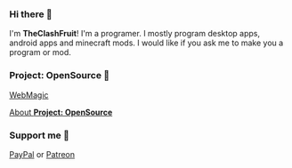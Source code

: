 ### Hi there 👋

I'm **TheClashFruit**! I'm a programer. I mostly program desktop apps, android apps and minecraft mods. I would like if you ask me to make you a program or mod.

### Project: OpenSource 🎨

[WebMagic](https://github.com/TheClashFruit/WebMagic)

[About **Project: OpenSource**](https://www.theclashfruit.xyz/pos.php?s=github)

### Support me 🎈

[PayPal](https://paypal.me/TheClashFruit) or [Patreon](https://patreon.com/TheClashFruit)
